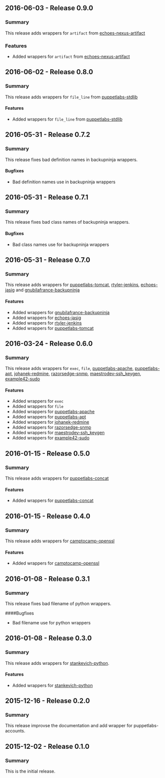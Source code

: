## 2016-06-03 - Release 0.9.0
### Summary

This release adds wrappers for `artifact` from  [echoes-nexus-artifact](https://github.com/echoes-tech/puppet-nexus-artifact)

### Features
- Added wrappers for `artifact` from  [echoes-nexus-artifact](https://github.com/echoes-tech/puppet-nexus-artifact)

## 2016-06-02 - Release 0.8.0
### Summary

This release adds wrappers for `file_line` from  [puppetlabs-stdlib](https://forge.puppetlabs.com/puppetlabs/stdlib)

#### Features
- Added wrappers for `file_line` from  [puppetlabs-stdlib](https://forge.puppetlabs.com/puppetlabs/stdlib)

## 2016-05-31 - Release 0.7.2
### Summary

This release fixes bad definition names in backupninja wrappers.

#### Bugfixes
- Bad definition names use in backupninja wrappers

## 2016-05-31 - Release 0.7.1
### Summary

This release fixes bad class names of backupninja wrappers.

#### Bugfixes
- Bad class names use for backupninja wrappers

## 2016-05-31 - Release 0.7.0
### Summary

This release adds wrappers for [puppetlabs-tomcat](https://forge.puppetlabs.com/puppetlabs/tomcat), [rtyler-jenkins](https://forge.puppet.com/rtyler/jenkins), [echoes-jasig](https://github.com/echoes-tech/puppet-jasig) and [gnubilafrance-backupninja](https://forge.puppetlabs.com/gnubilafrance/backupninja)

#### Features
- Added wrappers for [gnubilafrance-backupninja](https://forge.puppetlabs.com/gnubilafrance/backupninja)
- Added wrappers for [echoes-jasig](https://github.com/echoes-tech/puppet-jasig)
- Added wrappers for [rtyler-jenkins](https://forge.puppet.com/rtyler/jenkins)
- Added wrappers for [puppetlabs-tomcat](https://forge.puppetlabs.com/puppetlabs/tomcat)

## 2016-03-24 - Release 0.6.0
### Summary

This release adds wrappers for `exec`, `file`, [puppetlabs-apache](https://forge.puppetlabs.com/puppetlabs/apache), [puppetlabs-apt](https://forge.puppetlabs.com/puppetlabs/apt), [johanek-redmine](https://forge.puppetlabs.com/johanek/redmine), [razorsedge-snmp](https://forge.puppetlabs.com/razorsedge/snmp), [maestrodev-ssh_keygen](https://forge.puppetlabs.com/maestrodev/ssh_keygen), [example42-sudo](https://forge.puppetlabs.com/example42/sudo)

#### Features
- Added wrappers for `exec`
- Added wrappers for `file`
- Added wrappers for [puppetlabs-apache](https://forge.puppetlabs.com/puppetlabs/apache)
- Added wrappers for [puppetlabs-apt](https://forge.puppetlabs.com/puppetlabs/apt)
- Added wrappers for [johanek-redmine](https://forge.puppetlabs.com/johanek/redmine)
- Added wrappers for [razorsedge-snmp](https://forge.puppetlabs.com/razorsedge/snmp)
- Added wrappers for [maestrodev-ssh_keygen](https://forge.puppetlabs.com/maestrodev/ssh_keygen)
- Added wrappers for [example42-sudo](https://forge.puppetlabs.com/example42/sudo)

## 2016-01-15 - Release 0.5.0
### Summary

This release adds wrappers for [puppetlabs-concat](https://forge.puppetlabs.com/puppetlabs/concat)

#### Features
- Added wrappers for [puppetlabs-concat](https://forge.puppetlabs.com/puppetlabs/concat)

## 2016-01-15 - Release 0.4.0
### Summary

This release adds wrappers for [camptocamp-openssl](https://forge.puppetlabs.com/camptocamp/openssl)

#### Features
- Added wrappers for [camptocamp-openssl](https://forge.puppetlabs.com/camptocamp/openssl)

## 2016-01-08 - Release 0.3.1
### Summary

This release fixes bad filename of python wrappers.

####Bugfixes
- Bad filename use for python wrappers

## 2016-01-08 - Release 0.3.0
### Summary

This release adds wrappers for [stankevich-python](https://forge.puppetlabs.com/stankevich/python).

#### Features
- Added wrappers for [stankevich-python](https://forge.puppetlabs.com/stankevich/python)

## 2015-12-16 - Release 0.2.0
### Summary

This release improvse the documentation and add wrapper for puppetlabs-accounts.

## 2015-12-02 - Release 0.1.0
### Summary

This is the initial release.
